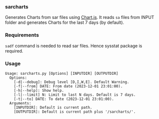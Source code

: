 ### sarcharts
Generates Charts from sar files using [Chart.js](https://www.chartjs.org/). It reads `sa` files from INPUT folder and generates Charts for the last 7 days (by default).

### Requirements
`sadf` command is needed to read sar files. Hence sysstat package is required.

### Usage
~~~
Usage: sarcharts.py [Options] [INPUTDIR] [OUTPUTDIR]
  Options:
    [-d|--debug]: Debug level [D,I,W,E]. Default Warning.
    [-f|--from] DATE: From date (2023-12-01 23:01:00).
    [-h|--help]: Show help.
    [-l|--limit] N: Limit to last N days. Default is 7 days.
    [-t|--to] DATE: To date (2023-12-01 23:01:00).
  Arguments:
    [INPUTDIR]: Default is current path.
    [OUTPUTDIR]: Default is current path plus '/sarcharts/'.
~~~

